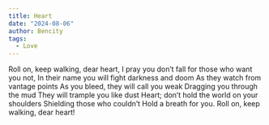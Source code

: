 ```yaml
---
title: Heart
date: "2024-08-06"
author: Bencity
tags:
  - Love
---
```


Roll on, keep walking, dear heart,
I pray you don’t fall for those who want you not,
In their name you will fight darkness and doom
As they watch from vantage points
As you bleed, they will call you weak
Dragging you through the mud
They will trample you like dust
Heart; don’t hold the world on your shoulders
Shielding those who couldn’t
Hold a breath for you.
Roll on, keep walking, dear heart!
